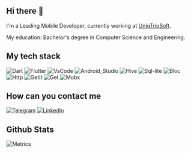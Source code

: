 ## Hi there 👋

I'm a Leading Mobile Developer, currently working at [UniqTripSoft](https://uniqtripsoft.ru/).

My education: Bachelor's degree in Computer Science and Engineering.

## My tech stack

![Dart](https://img.shields.io/badge/-Dart-090909?style=for-the-badge&logo=dart)
![Flutter](https://img.shields.io/badge/-Flutter-090909?style=for-the-badge&logo=flutter)
![VsCode](https://img.shields.io/badge/-Visual_Studio_Code-090909?style=for-the-badge&logo=visualstudiocode)
![Android_Studio](https://img.shields.io/badge/-Android_Studio-090909?style=for-the-badge&logo=androidstudio)
![Hive](https://img.shields.io/badge/-Hive-090909?style=for-the-badge&logo=hive)
![Sql-lite](https://img.shields.io/badge/-Sql_lite-090909?style=for-the-badge&logo=sql_lite)
![Bloc](https://img.shields.io/badge/-Bloc-090909?style=for-the-badge&logo=bloc)
![Http](https://img.shields.io/badge/-http-090909?style=for-the-badge&logo=http)
![GetIt](https://img.shields.io/badge/-Get_it-090909?style=for-the-badge&logo=get_it)
![Get](https://img.shields.io/badge/-Get-090909?style=for-the-badge&logo=get)
![Mobx](https://img.shields.io/badge/-mobx-090909?style=for-the-badge&logo=mobx)
## How can you contact me
[![Telegram](https://img.shields.io/badge/-Telegram-090909?style=for-the-badge&logo=telegram)](https://t.me/rutikeyone_one)
[![LinkedIn](https://img.shields.io/badge/-LinkedIn-090909?style=for-the-badge&logo=LinkedIn)](https://www.linkedin.com/in/%D0%B0%D0%BD%D0%B4%D1%80%D0%B5%D0%B9-%D0%B5%D1%80%D1%88%D0%BE%D0%B2-6b16051b8/)

## Github Stats
![Metrics](/github-metrics.svg)




